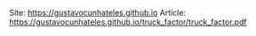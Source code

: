 Site: https://gustavocunhateles.github.io
Article: https://gustavocunhateles.github.io/truck_factor/truck_factor.pdf
